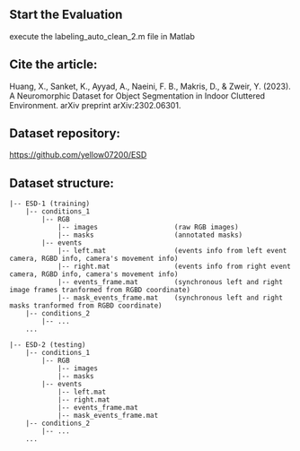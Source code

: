 
## Start the Evaluation
execute the labeling_auto_clean_2.m file in Matlab

## Cite the article:
Huang, X., Sanket, K., Ayyad, A., Naeini, F. B., Makris, D., & Zweir, Y. (2023). A Neuromorphic Dataset for Object Segmentation in Indoor Cluttered Environment. arXiv preprint arXiv:2302.06301.

## Dataset repository:
https://github.com/yellow07200/ESD

## Dataset structure:

    |-- ESD-1 (training)
        |-- conditions_1
            |-- RGB
                |-- images                   (raw RGB images)
                |-- masks                    (annotated masks)
            |-- events
                |-- left.mat                 (events info from left event camera, RGBD info, camera's movement info)
                |-- right.mat                (events info from right event camera, RGBD info, camera's movement info)
                |-- events_frame.mat         (synchronous left and right image frames tranformed from RGBD coordinate)
                |-- mask_events_frame.mat    (synchronous left and right masks tranformed from RGBD coordinate)
        |-- conditions_2
            |-- ...
        ...

    |-- ESD-2 (testing)
        |-- conditions_1
            |-- RGB
                |-- images
                |-- masks
            |-- events
                |-- left.mat
                |-- right.mat
                |-- events_frame.mat
                |-- mask_events_frame.mat
        |-- conditions_2
            |-- ...
        ...

